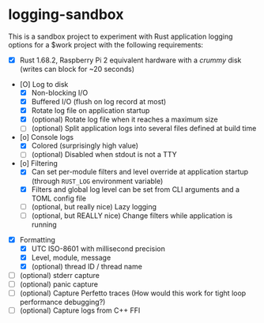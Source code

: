 # logging-sandbox

This is a sandbox project to experiment with Rust application logging options for a $work project
with the following requirements:

* [X] Rust 1.68.2, Raspberry Pi 2 equivalent hardware with a _crummy_ disk (writes can block for
      ~20 seconds)
* [O] Log to disk
    * [X] Non-blocking I/O
    * [X] Buffered I/O (flush on log record at most)
    * [X] Rotate log file on application startup
    * [X] (optional) Rotate log file when it reaches a maximum size
    * [ ] (optional) Split application logs into several files defined at build time
* [o] Console logs
    * [X] Colored (surprisingly high value)
    * [ ] (optional) Disabled when stdout is not a TTY
* [o] Filtering
    * [X] Can set per-module filters and level override at application startup (through `RUST_LOG`
          environment variable)
    * [X] Filters and global log level can be set from CLI arguments and a TOML config file
    * [ ] (optional, but really nice) Lazy logging
    * [ ] (optional, but REALLY nice) Change filters while application is running
* [X] Formatting
    * [X] UTC ISO-8601 with millisecond precision
    * [X] Level, module, message
    * [X] (optional) thread ID / thread name
* [ ] (optional) stderr capture
* [ ] (optional) panic capture
* [ ] (optional) Capture Perfetto traces (How would this work for tight loop performance debugging?)
* [ ] (optional) Capture logs from C++ FFI

